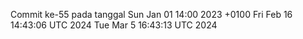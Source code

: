 Commit ke-55 pada tanggal Sun Jan 01 14:00 2023 +0100
Fri Feb 16 14:43:06 UTC 2024
Tue Mar  5 16:43:13 UTC 2024
